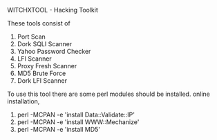 WITCHXTOOL - Hacking Toolkit

These tools consist of
1. Port Scan
2. Dork SQLI Scanner	    
3. Yahoo Password Checker 
4. LFI Scanner   
5. Proxy Fresh Scanner	     
6. MD5 Brute Force
7. Dork LFI Scanner


To use this tool there are some perl modules should be installed.
online installation,
1. perl -MCPAN -e 'install Data::Validate::IP' 
2. perl -MCPAN -e 'install WWW::Mechanize'
3. perl -MCPAN -e 'install MD5'
